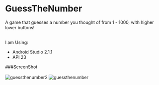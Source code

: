 # GuessTheNumber
<p>A game that guesses a number you thought of from 1 - 1000, with higher lower buttons!<br><br>

I am Using:

<ul>
  <li>Android Studio 2.1.1</li>
  <li>API 23</li>
</ul></p>

###ScreenShot<br><br>
![guessthenumber2](https://cloud.githubusercontent.com/assets/19563826/17407876/ed7323e4-5a36-11e6-811f-fa0b7dd93e50.PNG)
![guessthenumber](https://cloud.githubusercontent.com/assets/19563826/17407877/ed83e260-5a36-11e6-83ab-eb373f1947a2.PNG)
